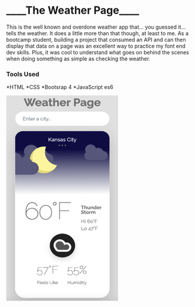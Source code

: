 # \_**\_\_**\_The Weather Page\_**\_\_**\_

This is the well known and overdone weather app that... you guessed it... tells the weather. It does a little more than that though, at least to me. As a bootcamp student, building a project that consumed an API and can then display that data on a page was an excellent way to practice my font end dev skills. Plus, it was cool to understand what goes on behind the scenes when doing something as simple as checking the weather.

### Tools Used

*HTML
*CSS
*Bootsrap 4
*JavaScript es6

<!-- ![Image of my weather app](https://github.com/tatmil-99/weatherApp/blob/main/img/Screen%20Shot%202021-04-15%20at%2010.54.43%20AM.png) -->
<img src="https://github.com/tatmil-99/weatherApp/blob/main/img/Screen%20Shot%202021-04-15%20at%2010.54.43%20AM.png" width="300" height="550">
